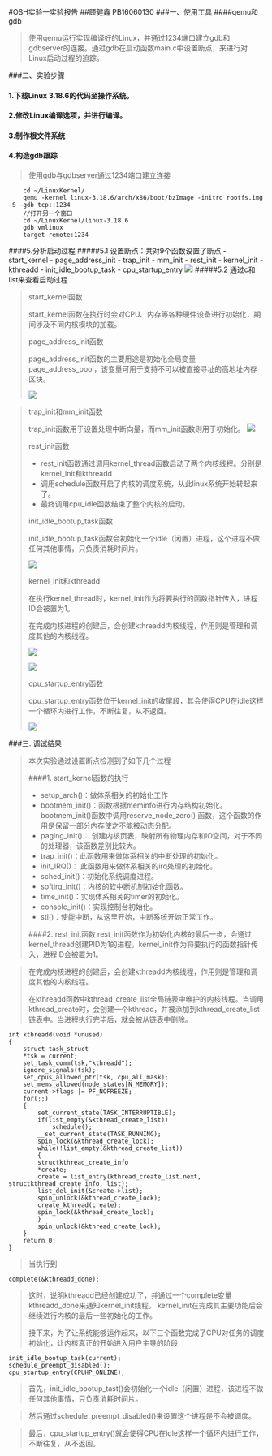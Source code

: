 #OSH实验一实验报告
##顾健鑫	PB16060130
###一、使用工具
####qemu和gdb
>
>使用qemu运行实现编译好的Linux，并通过1234端口建立gdb和gdbserver的连接。通过gdb在启动函数main.c中设置断点，来进行对Linux启动过程的追踪。

###二、实验步骤
#### 1.下载Linux 3.18.6的代码至操作系统。
#### 2.修改Linux编译选项，并进行编译。
#### 3.制作根文件系统
#### 4.构造gdb跟踪
>使用gdb与gdbserver通过1234端口建立连接
	
		cd ~/LinuxKernel/ 
		qemu -kernel linux-3.18.6/arch/x86/boot/bzImage -initrd rootfs.img -S -gdb tcp::1234
		//打开另一个窗口
		cd ~/LinuxKernel/linux-3.18.6
		gdb vmlinux
		target remote:1234	
####5.分析启动过程
#####5.1 设置断点：共对9个函数设置了断点
	- start_kernel
	- page_address_init	
	- trap_init
	- mm_init
	- rest_init
	- kernel_init
	- kthreadd
	- init_idle_bootup_task
	- cpu_startup_entry
	![](/Users/jerrygu/Desktop/screenshot/Add_Breakpoint.png)
#####5.2 通过c和list来查看启动过程
>start_kernel函数
>
>start_kernel函数在执行时会对CPU、内存等各种硬件设备进行初始化，期间涉及不同内核模块的加载。
>
>page\_address_init函数
>
>page\_address_init函数的主要用途是初始化全局变量page\_address_pool，该变量可用于支持不可以被直接寻址的高地址内存区块。
>
>![](/Users/jerrygu/Desktop/screenshot/start_kernel.png)

>trap\_init和mm\_init函数
>
>trap\_init函数用于设置处理中断向量，而mm_init函数则用于初始化。
>![](/Users/jerrygu/Desktop/screenshot/trap+mm_init.png)
>
>rest_init函数
>
> - rest\_init函数通过调用kernel\_thread函数启动了两个内核线程。分别是kernel_init和kthreadd
> - 调用schedule函数开启了内核的调度系统，从此linux系统开始转起来了。
> - 最终调用cpu_idle函数结束了整个内核的启动。
> 
> init\_idle\_bootup_task函数
> 
> init\_idle\_bootup_task函数会初始化一个idle（闲置）进程，这个进程不做任何其他事情，只负责消耗时间片。
> 
> ![](/Users/jerrygu/Desktop/screenshot/rest_init+bootup.png)
> 
> kernel_init和kthreadd
> 
> 在执行kernel_thread时，kernel_init作为将要执行的函数指针传入，进程ID会被置为1。
> 
> 在完成内核进程的创建后，会创建kthreadd内核线程，作用则是管理和调度其他的内核线程。
> 
> ![](/Users/jerrygu/Desktop/screenshot/kernel_init.png)
> 
> ![](/Users/jerrygu/Desktop/screenshot/kthreadd.png)
> 
> cpu\_startup_entry函数
> 
> cpu\_startup\_entry函数位于kernel_init的收尾段，其会使得CPU在idle这样一个循环内进行工作，不断往复，从不返回。
> 
> ![](/Users/jerrygu/Desktop/screenshot/startup.png)

###三. 调试结果
> 本次实验通过设置断点检测到了如下几个过程
> 
> ####1. start_kernel函数的执行
> - setup_arch()：做体系相关的初始化工作
> - bootmem\_init()：函数根据meminfo进行内存结构初始化。bootmem\_init()函数中调用reserve\_node\_zero() 函数，这个函数的作用是保留一部分内存使之不能被动态分配。
> - paging_init()： 创建内核页表，映射所有物理内存和IO空间，对于不同的处理器，该函数差别比较大。
> - trap_init()：此函数用来做体系相关的中断处理的初始化。
> - init_IRQ()： 此函数用来做体系相关的irq处理的初始化。
> - sched_init()：初始化系统调度进程。
> - softirq_init()：内核的软中断机制初始化函数。
> - time_init()：实现体系相关的timer的初始化。
> - console_init()：实现控制台初始化。
> - sti()：使能中断，从这里开始，中断系统开始正常工作。
> 
> ####2. rest_init函数
> rest\_init函数作为初始化内核的最后一步，会通过kernel\_thread创建PID为1的进程。kernel\_init作为将要执行的函数指针传入，进程ID会被置为1。

> 在完成内核进程的创建后，会创建kthreadd内核线程，作用则是管理和调度其他的内核线程。
> 
> 在kthreadd函数中kthread\_create\_list全局链表中维护的内核线程。当调用kthread\_create时，会创建一个kthread，并被添加到kthread\_create\_list链表中。当进程执行完毕后，就会被从链表中删除。
 	
 	int kthreadd(void *unused)
	{
		struct task_struct
	 	*tsk = current;
    	set_task_comm(tsk,"kthreadd");
   	 	ignore_signals(tsk);
        set_cpus_allowed_ptr(tsk, cpu_all_mask);
        set_mems_allowed(node_states[N_MEMORY]);
        current->flags |= PF_NOFREEZE;
    	for(;;)
    	{
        	set_current_state(TASK_INTERRUPTIBLE);
        	if(list_empty(&kthread_create_list))
            	schedule();
        	__set_current_state(TASK_RUNNING);
        	spin_lock(&kthread_create_lock);
        	while(!list_empty(&kthread_create_list))
    		{
            structkthread_create_info
            *create;
            create = list_entry(kthread_create_list.next, structkthread_create_info, list);
            list_del_init(&create->list);
            spin_unlock(&kthread_create_lock);
            create_kthread(create);
            spin_lock(&kthread_create_lock);
        	}
        	spin_unlock(&kthread_create_lock);
    	}
    	return 0;
	}
> 当执行到
	
	complete(&kthreadd_done);
> 这时，说明kthreadd已经创建成功了，并通过一个complete变量kthreadd\_done来通知kernel\_init线程。
> kernel_init在完成其主要功能后会继续进行内核的最后一些初始化的工作。
> 
> 接下来，为了让系统能够运作起来，以下三个函数完成了CPU对任务的调度初始化，让内核真正的开始进入用户主导的阶段

	init_idle_bootup_task(current);
	schedule_preempt_disabled();
	cpu_startup_entry(CPUHP_ONLINE);
> 首先，init\_idle\_bootup\_tast()会初始化一个idle（闲置）进程，该进程不做任何其他事情，只负责消耗时间片。

> 然后通过schedule\_preempt\_disabled()来设置这个进程是不会被调度。

> 最后，cpu\_startup\_entry()就会使得CPU在idle这样一个循环内进行工作，不断往复，从不返回。
